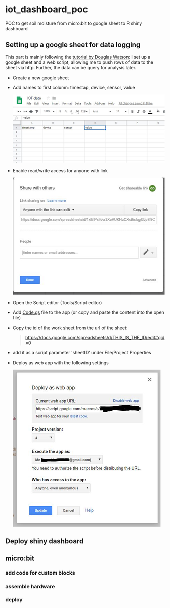 # iot_dashboard_poc
POC to get soil moisture from micro:bit to google sheet to R shiny dashboard

## Setting up a google sheet for data logging

This part is mainly following the [tutorial by Douglas Watson](https://douglas-watson.github.io/post/gdocs_1_gdocs/): I set up a google sheet and a web script, allowing me to push rows of data to the sheet via http. Further, the data can be query for analysis later.

* Create a new google sheet
* Add names to first column: timestap, device, sensor, value

	![table preview](img/table_preview.JPG)
	
* Enable read/write access for anyone with link

	![share options](img/sheet_share.JPG)
	
* Open the Script editor (Tools/Script editor)
* Add [Code.gs](Code.gs) file to the app (or copy and paste the content into the open file)
* Copy the id of the work sheet from the url of the sheet:
	>  https://docs.google.com/spreadsheets/d/THIS_IS_THE_ID/edit#gid=0
* add it as a  script parameter 'sheetID' under File/Project Properties
* Deploy as web app with the following settings

	![deploy settings](img/deploy_webapp.JPG)


## Deploy shiny dashboard

## micro:bit

### add code for custom blocks

### assemble hardware

### deploy
